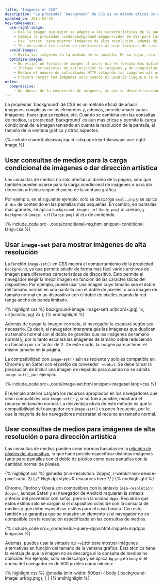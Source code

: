 ```yaml
---
title: "Imágenes en CSS"
description: "La propiedad `background` de CSS es un método eficaz de añadir imágenes complejas en los elementos y, además, permite añadir varias imágenes, hacer que se repitan, etc."
updated_on: 2014-04-30
key-takeaways:
  use-right-image:
    - Usa la imagen que mejor se adapte a las características de la pantalla, teniendo en cuenta el tamaño de la pantalla, la resolución del dispositivo y el diseño de la página.
    - Cambia la propiedad <code>background-image</code> en CSS para las pantallas con muchos puntos por pulgada. Para ello, usa consultas de medios con <code>min-resolution</code> y <code>-webkit-min-device-pixel-ratio</code>.
    - Usa `srcset` para mostrar imágenes de alta resolución, además de la imagen en tamaño normal en el lenguaje de marcado.
    - Ten en cuenta los costes de rendimiento al usar técnicas de sustitución de imágenes de JavaScript o al mostrar imágenes de alta resolución muy comprimidas en dispositivos de menor resolución.
  avoid-images:
    - Evita las imágenes en la medida de lo posible. En su lugar, usa las funciones del navegador y caracteres unicode en vez de las imágenes, y sustituye los iconos complejos con fuentes de icono.
  optimize-images:
    - No elijas un formato de imagen al azar; usa el formato más óptimo.
    - Incluye herramientas de optimización de imágenes y de compresión en el flujo de trabajo para reducir el tamaño de los archivos.
    - Reduce el número de solicitudes HTTP situando las imágenes más usadas en sprites de imagen.
    - Procura cargar las imágenes solo cuando el usuario llegue a la sección en que se encuentran. De este modo, se mejora el tiempo de carga inicial de la página y se reduce el peso inicial de esta.
notes:
  compressive:
    - No abuses de la compresión de imágenes, ya que su descodificación requiere más memoria.  El cambio de tamaño de las imágenes grandes para adaptarlas a pantallas pequeñas es caro y puede resultar especialmente complejo en dispositivos de gama baja con memoria y procesador limitados.
---
```


<p class="intro">
  La propiedad `background` de CSS es un método eficaz de añadir imágenes complejas en los elementos y, además, permite añadir varias imágenes, hacer que se repitan, etc.  Cuando se combina con las consultas de medios, la propiedad `background` es aun más eficaz y permite la carga condicional de la imagen teniendo en cuenta la resolución de la pantalla, el tamaño de la ventana gráfica y otros aspectos.
</p>




{% include shared/takeaway.liquid list=page.key-takeaways.use-right-image %}

## Usar consultas de medios para la carga condicional de imágenes o dar dirección artística

Las consultas de medios no solo afectan al diseño de la página, sino que también pueden usarse para la carga condicional de imágenes o para dar dirección artística según el ancho de la ventana gráfica.

Por ejemplo, en el siguiente ejemplo, solo se descarga `small.png` y se aplica al `div` de contenido en las pantallas más pequeñas. En cambio, en pantallas más grandes, se aplica `background-image: url(body.png)` al cuerpo, y `background-image: url(large.png)` al `div` de contenido.

{% include_code src=_code/conditional-mq.html snippet=conditional lang=css %}

## Usar `image-set` para mostrar imágenes de alta resolución

La función `image-set()` en CSS mejora el comportamiento de la propiedad `background`, ya que permite añadir de forma más fácil varios archivos de imagen para diferentes características de dispositivo.  Esto permite al navegador elegir la mejor imagen en función de las características del dispositivo. Por ejemplo, puede usar una imagen cuyo tamaño sea el doble del tamaño normal en una pantalla con el doble de píxeles, o una imagen de tamaño normal en un dispositivo con el doble de píxeles cuando la red tenga ancho de banda limitado.

{% highlight css %}
background-image: image-set(
  url(icon1x.jpg) 1x,
  url(icon2x.jpg) 2x
);
{% endhighlight %}

Además de cargar la imagen correcta, el navegador la escalará
según sea necesario. Es decir, el navegador interpreta que las imágenes que duplican su tamaño normal son el doble de grandes que las imágenes de tamaño normal y, por lo tanto escalará las imágenes de tamaño doble reduciendo su tamaño por un factor de 2. De este modo, la imagen parece tener el mismo tamaño en la página.

La compatibilidad con `image-set()` aún es reciente y solo es compatible en Chrome y en Safari con el prefijo de proveedor `-webkit`.  Se debe tomar la precaución de incluir una imagen de respaldo para cuando no se admita `image-set()`, por ejemplo:

{% include_code src=_code/image-set.html snippet=imageset lang=css %}

El ejemplo anterior cargará los recursos apropiados en los navegadores que sean compatibles con `image-set()` y, si no fuera posible, mostrará el recurso en tamaño normal. La desventaja obvia de este método es que la compatibilidad del navegador con `image-set()` es poco frecuente, por lo que la mayoría de los navegadores mostrarán el recurso en tamaño normal.

## Usar consultas de medios para imágenes de alta resolución o para dirección artística

Las consultas de medios pueden crear normas basadas en la [relación de píxeles del dispositivo](http://www.html5rocks.com/en/mobile/high-dpi/#toc-bg), lo que hace posible especificar distintas imágenes tanto para pantallas con el doble de píxeles como para pantallas con la cantidad normal de píxeles.

{% highlight css %}
@media (min-resolution: 2dppx),
(-webkit-min-device-pixel-ratio: 2)
{
  /* High dpi styles & resources here */
}
{% endhighlight %}

Chrome, Firefox y Opera son compatibles con la sintaxis `(min-resolution: 2dppx)`, aunque Safari y el navegador de Android requieren la sintaxis anterior del proveedor con sufijo, pero sin la unidad `dppx`.  Recuerda que estos estilos solo se cargan si el dispositivo coincide con la consulta de medios y que debe especificar estilos para el caso básico.  Con esto también se garantiza que se muestre un elemento si el navegador no es compatible con la resolución especificada en las consultas de medios.

{% include_code src=_code/media-query-dppx.html snippet=mqdppx lang=css %}

Además, puedes usar la sintaxis `min-width` para mostrar imágenes alternativas en función del tamaño de la ventana gráfica.  Esta técnica tiene la ventaja de que la imagen no se descarga si la consulta de medios no coincide.  Por ejemplo, solo se descarga y se aplica `bg.png` en `body` si el ancho del navegador es de 500 píxeles como mínimo:

{% highlight css %}
@media (min-width: 500px) {
  body {
    background-image: url(bg.png);
  }
}
{% endhighlight %}	



